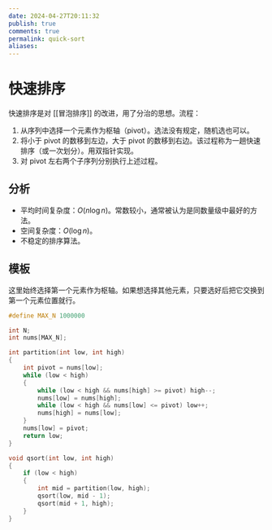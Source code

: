 ```yaml
---
date: 2024-04-27T20:11:32
publish: true
comments: true
permalink: quick-sort
aliases:
---
```


# 快速排序

快速排序是对 [[冒泡排序]] 的改进，用了分治的思想。流程：

1. 从序列中选择一个元素作为枢轴（pivot）。选法没有规定，随机选也可以。
2. 将小于 pivot 的数移到左边，大于 pivot 的数移到右边。该过程称为一趟快速排序（或一次划分）。用双指针实现。
3. 对 pivot 左右两个子序列分别执行上述过程。

## 分析

- 平均时间复杂度：$O(n \log n)$。常数较小，通常被认为是同数量级中最好的方法。
- 空间复杂度：$O(\log n)$。
- 不稳定的排序算法。

## 模板

这里始终选择第一个元素作为枢轴。如果想选择其他元素，只要选好后把它交换到第一个元素位置就行。

``` cpp
#define MAX_N 1000000

int N;
int nums[MAX_N];

int partition(int low, int high)
{
    int pivot = nums[low];
    while (low < high)
    {
        while (low < high && nums[high] >= pivot) high--;
        nums[low] = nums[high];
        while (low < high && nums[low] <= pivot) low++;
        nums[high] = nums[low];
    }
    nums[low] = pivot;
    return low;
}

void qsort(int low, int high)
{
    if (low < high)
    {
        int mid = partition(low, high);
        qsort(low, mid - 1);
        qsort(mid + 1, high);
    }
}
```
